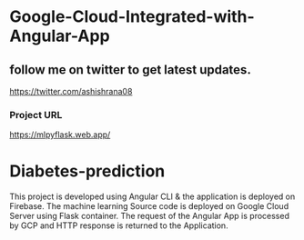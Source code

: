 # Google-Cloud-Integrated-with-Angular-App
## follow me on twitter to get latest updates.
https://twitter.com/ashishrana08

### Project URL
https://mlpyflask.web.app/

# Diabetes-prediction
This project is developed using Angular CLI & the application is deployed on Firebase.
The machine learning Source code is deployed on Google Cloud Server using Flask container.
The request of the Angular App is processed by GCP and HTTP response is returned to the Application.   

